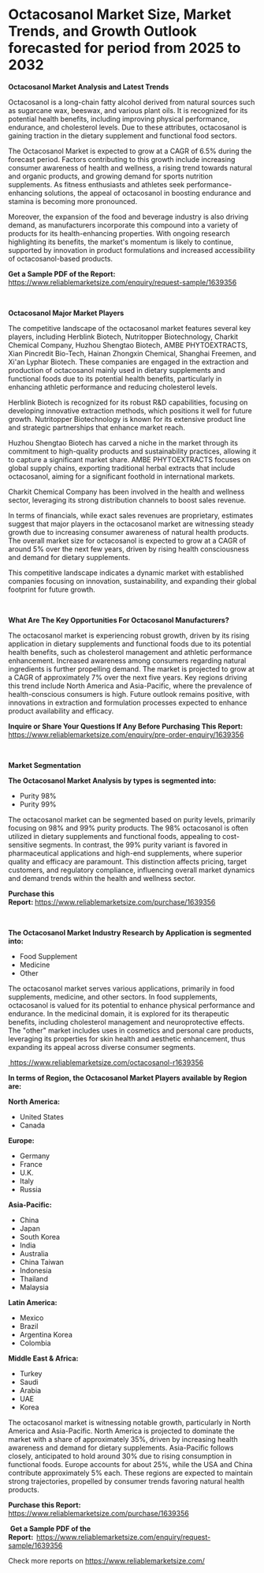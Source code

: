 <p><h1>Octacosanol Market Size, Market Trends, and Growth Outlook forecasted for period from 2025 to 2032</h1></p><p><strong>Octacosanol Market Analysis and Latest Trends</strong></p>
<p><p>Octacosanol is a long-chain fatty alcohol derived from natural sources such as sugarcane wax, beeswax, and various plant oils. It is recognized for its potential health benefits, including improving physical performance, endurance, and cholesterol levels. Due to these attributes, octacosanol is gaining traction in the dietary supplement and functional food sectors.</p><p>The Octacosanol Market is expected to grow at a CAGR of 6.5% during the forecast period. Factors contributing to this growth include increasing consumer awareness of health and wellness, a rising trend towards natural and organic products, and growing demand for sports nutrition supplements. As fitness enthusiasts and athletes seek performance-enhancing solutions, the appeal of octacosanol in boosting endurance and stamina is becoming more pronounced.</p><p>Moreover, the expansion of the food and beverage industry is also driving demand, as manufacturers incorporate this compound into a variety of products for its health-enhancing properties. With ongoing research highlighting its benefits, the market's momentum is likely to continue, supported by innovation in product formulations and increased accessibility of octacosanol-based products.</p></p>
<p><strong>Get a Sample PDF of the Report:&nbsp;</strong> <a href="https://www.reliablemarketsize.com/enquiry/request-sample/1639356?utm_campaign=3563&utm_medium=2&utm_source=Github&utm_content=ia&utm_term=02042025&utm_id=octacosanol">https://www.reliablemarketsize.com/enquiry/request-sample/1639356</a></p>
<p>&nbsp;</p>
<p><strong>Octacosanol Major Market Players</strong></p>
<p><p>The competitive landscape of the octacosanol market features several key players, including Herblink Biotech, Nutritopper Biotechnology, Charkit Chemical Company, Huzhou Shengtao Biotech, AMBE PHYTOEXTRACTS, Xian Pincredit Bio-Tech, Hainan Zhongxin Chemical, Shanghai Freemen, and Xi'an Lyphar Biotech. These companies are engaged in the extraction and production of octacosanol mainly used in dietary supplements and functional foods due to its potential health benefits, particularly in enhancing athletic performance and reducing cholesterol levels.</p><p>Herblink Biotech is recognized for its robust R&D capabilities, focusing on developing innovative extraction methods, which positions it well for future growth. Nutritopper Biotechnology is known for its extensive product line and strategic partnerships that enhance market reach.</p><p>Huzhou Shengtao Biotech has carved a niche in the market through its commitment to high-quality products and sustainability practices, allowing it to capture a significant market share. AMBE PHYTOEXTRACTS focuses on global supply chains, exporting traditional herbal extracts that include octacosanol, aiming for a significant foothold in international markets.</p><p>Charkit Chemical Company has been involved in the health and wellness sector, leveraging its strong distribution channels to boost sales revenue. </p><p>In terms of financials, while exact sales revenues are proprietary, estimates suggest that major players in the octacosanol market are witnessing steady growth due to increasing consumer awareness of natural health products. The overall market size for octacosanol is expected to grow at a CAGR of around 5% over the next few years, driven by rising health consciousness and demand for dietary supplements.</p><p>This competitive landscape indicates a dynamic market with established companies focusing on innovation, sustainability, and expanding their global footprint for future growth.</p></p>
<p>&nbsp;</p>
<p><strong>What Are The Key Opportunities For Octacosanol Manufacturers?</strong></p>
<p><p>The octacosanol market is experiencing robust growth, driven by its rising application in dietary supplements and functional foods due to its potential health benefits, such as cholesterol management and athletic performance enhancement. Increased awareness among consumers regarding natural ingredients is further propelling demand. The market is projected to grow at a CAGR of approximately 7% over the next five years. Key regions driving this trend include North America and Asia-Pacific, where the prevalence of health-conscious consumers is high. Future outlook remains positive, with innovations in extraction and formulation processes expected to enhance product availability and efficacy.</p></p>
<p><strong>Inquire or Share Your Questions If Any Before Purchasing This Report:</strong> <a href="https://www.reliablemarketsize.com/enquiry/pre-order-enquiry/1639356?utm_campaign=3563&utm_medium=2&utm_source=Github&utm_content=ia&utm_term=02042025&utm_id=octacosanol">https://www.reliablemarketsize.com/enquiry/pre-order-enquiry/1639356</a></p>
<p>&nbsp;</p>
<p><strong>Market Segmentation</strong></p>
<p><strong>The Octacosanol Market Analysis by types is segmented into:</strong></p>
<p><ul><li>Purity 98%</li><li>Purity 99%</li></ul></p>
<p><p>The octacosanol market can be segmented based on purity levels, primarily focusing on 98% and 99% purity products. The 98% octacosanol is often utilized in dietary supplements and functional foods, appealing to cost-sensitive segments. In contrast, the 99% purity variant is favored in pharmaceutical applications and high-end supplements, where superior quality and efficacy are paramount. This distinction affects pricing, target customers, and regulatory compliance, influencing overall market dynamics and demand trends within the health and wellness sector.</p></p>
<p><strong>Purchase this Report:&nbsp;</strong><a href="https://www.reliablemarketsize.com/purchase/1639356?utm_campaign=3563&utm_medium=2&utm_source=Github&utm_content=ia&utm_term=02042025&utm_id=octacosanol">https://www.reliablemarketsize.com/purchase/1639356</a></p>
<p>&nbsp;</p>
<p><strong>The Octacosanol Market Industry Research by Application is segmented into:</strong></p>
<p><ul><li>Food Supplement</li><li>Medicine</li><li>Other</li></ul></p>
<p><p>The octacosanol market serves various applications, primarily in food supplements, medicine, and other sectors. In food supplements, octacosanol is valued for its potential to enhance physical performance and endurance. In the medicinal domain, it is explored for its therapeutic benefits, including cholesterol management and neuroprotective effects. The "other" market includes uses in cosmetics and personal care products, leveraging its properties for skin health and aesthetic enhancement, thus expanding its appeal across diverse consumer segments.</p></p>
<p><a href="https://www.reliablemarketsize.com/octacosanol-r1639356?utm_campaign=3563&utm_medium=2&utm_source=Github&utm_content=ia&utm_term=02042025&utm_id=octacosanol">&nbsp;https://www.reliablemarketsize.com/octacosanol-r1639356</a></p>
<p><strong>In terms of Region, the Octacosanol Market Players available by Region are:</strong></p>
<p>
    <p> <strong> North America: </strong>
        <ul>
            <li>United States</li>
            <li>Canada</li>
        </ul>
        </p> 
    <p> <strong> Europe: </strong>
        <ul>
            <li>Germany</li>
            <li>France</li>
            <li>U.K.</li>
            <li>Italy</li>
            <li>Russia</li>
        </ul>
        </p> 
    <p> <strong> Asia-Pacific: </strong>
        <ul>
            <li>China</li>
            <li>Japan</li>
            <li>South Korea</li>
            <li>India</li>
            <li>Australia</li>
            <li>China Taiwan</li>
            <li>Indonesia</li>
            <li>Thailand</li>
            <li>Malaysia</li>
        </ul>
        </p> 
    <p> <strong> Latin America: </strong>
        <ul>
            <li>Mexico</li>
            <li>Brazil</li>
            <li>Argentina Korea</li>
            <li>Colombia</li>
        </ul>
        </p> 
    <p> <strong> Middle East & Africa: </strong>
        <ul>
            <li>Turkey</li>
            <li>Saudi</li>
            <li>Arabia</li>
            <li>UAE</li>
            <li>Korea</li>
        </ul>
    </p>
    </p>
<p><p>The octacosanol market is witnessing notable growth, particularly in North America and Asia-Pacific. North America is projected to dominate the market with a share of approximately 35%, driven by increasing health awareness and demand for dietary supplements. Asia-Pacific follows closely, anticipated to hold around 30% due to rising consumption in functional foods. Europe accounts for about 25%, while the USA and China contribute approximately 5% each. These regions are expected to maintain strong trajectories, propelled by consumer trends favoring natural health products.</p></p>
<p><strong>Purchase this Report: </strong><a href="https://www.reliablemarketsize.com/purchase/1639356?utm_campaign=3563&utm_medium=2&utm_source=Github&utm_content=ia&utm_term=02042025&utm_id=octacosanol">https://www.reliablemarketsize.com/purchase/1639356</a></p>
<p>&nbsp;<strong>Get a Sample PDF of the Report:&nbsp;&nbsp;</strong><a href="https://www.reliablemarketsize.com/enquiry/request-sample/1639356?utm_campaign=3563&utm_medium=2&utm_source=Github&utm_content=ia&utm_term=02042025&utm_id=octacosanol">https://www.reliablemarketsize.com/enquiry/request-sample/1639356</a></p>
<p><strong></strong></p>
<p>Check more reports on <a href="https://www.reliablemarketsize.com/?utm_campaign=3563&utm_medium=2&utm_source=Github&utm_content=ia&utm_term=02042025&utm_id=octacosanol">https://www.reliablemarketsize.com/</a></p>